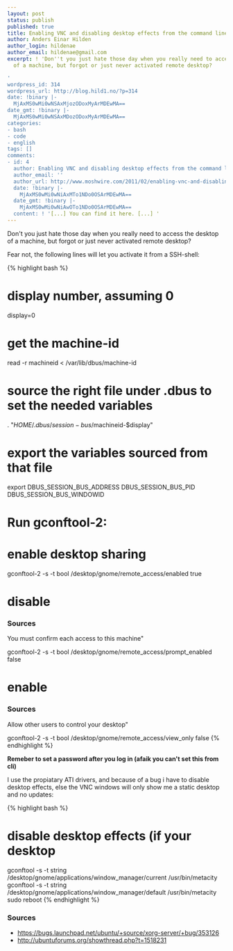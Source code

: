 ```yaml
---
layout: post
status: publish
published: true
title: Enabling VNC and disabling desktop effects from the command line
author: Anders Einar Hilden
author_login: hildenae
author_email: hildenae@gmail.com
excerpt: ! 'Don''t you just hate those day when you really need to access the desktop
  of a machine, but forgot or just never activated remote desktop?

'
wordpress_id: 314
wordpress_url: http://blog.hild1.no/?p=314
date: !binary |-
  MjAxMS0wMi0wNSAxMjozODoxMyArMDEwMA==
date_gmt: !binary |-
  MjAxMS0wMi0wNSAxMDozODoxMyArMDEwMA==
categories:
- bash
- code
- english
tags: []
comments:
- id: 4
  author: Enabling VNC and disabling desktop effects from the command line at Moshwire.com
  author_email: ''
  author_url: http://www.moshwire.com/2011/02/enabling-vnc-and-disabling-desktop-effects-from-the-command-line/
  date: !binary |-
    MjAxMS0wMi0wNiAxMTo1NDo0OSArMDEwMA==
  date_gmt: !binary |-
    MjAxMS0wMi0wNiAwOTo1NDo0OSArMDEwMA==
  content: ! '[...] You can find it here. [...] '
---
```

Don't you just hate those day when you really need to access the desktop of a machine, but forgot or just never activated remote desktop?
<!--more-->
Fear not, the following lines will let you activate it from a SSH-shell:

{% highlight bash %}
# display number, assuming 0
display=0
# get the machine-id
read -r machineid < /var/lib/dbus/machine-id
# source the right file under .dbus to set the needed variables
. "$HOME/.dbus/session-bus/$machineid-$display"
# export the variables sourced from that file
export DBUS_SESSION_BUS_ADDRESS DBUS_SESSION_BUS_PID DBUS_SESSION_BUS_WINDOWID
# Run gconftool-2:
# enable desktop sharing
gconftool-2 -s -t bool /desktop/gnome/remote_access/enabled true
# disable <h3>Sources</h3>You must confirm each access to this machine"
gconftool-2 -s -t bool /desktop/gnome/remote_access/prompt_enabled false
# enable <h3>Sources</h3>Allow other users to control your desktop"
gconftool-2 -s -t bool /desktop/gnome/remote_access/view_only false
{% endhighlight %}

__Remeber to set a password after you log in (afaik you can't set this from cli)__

I use the propiatary ATI drivers, and because of a bug i have to disable desktop effects, else the VNC windows will only show me a static desktop and no updates:

{% highlight bash %}
# disable desktop effects (if your desktop
gconftool -s -t string /desktop/gnome/applications/window_manager/current /usr/bin/metacity
gconftool -s -t string /desktop/gnome/applications/window_manager/default /usr/bin/metacity
sudo reboot
{% endhighlight %}

### Sources
* <a href="https://bugs.launchpad.net/ubuntu/+source/xorg-server/+bug/353126">https://bugs.launchpad.net/ubuntu/+source/xorg-server/+bug/353126</a>
* <a href="http://ubuntuforums.org/showthread.php?t=1518231">http://ubuntuforums.org/showthread.php?t=1518231</a>
